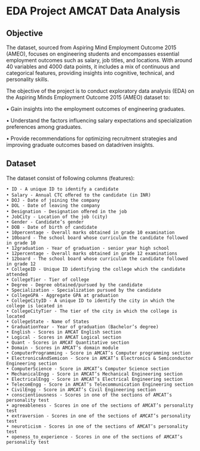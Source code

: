 # EDA Project AMCAT Data Analysis


## Objective
The dataset, sourced from Aspiring Mind Employment Outcome 2015 (AMEO), focuses on engineering students and encompasses essential employment outcomes such as salary, job titles, and locations. With around 40 variables and 4000 data points, it includes a mix of continuous and categorical features, providing insights into cognitive, technical, and personality skills. 

The objective of the project is to conduct exploratory data analysis (EDA) on the Aspiring Minds Employment Outcome 2015 (AMEO) dataset to:

• Gain insights into the employment outcomes of engineering graduates. 

• Understand the factors influencing salary expectations and specialization preferences among graduates. 

• Provide recommendations for optimizing recruitment strategies and improving graduate outcomes based on datadriven insights. 


## Dataset
The dataset consist of following columns (features):

```
• ID - A unique ID to identify a candidate
• Salary - Annual CTC oﬀered to the candidate (in INR)
• DOJ - Date of joining the company
• DOL - Date of leaving the company
• Designation - Designation oﬀered in the job
• JobCity - Location of the job (city)
• Gender - Candidate’s gender
• DOB - Date of birth of candidate
• 10percentage - Overall marks obtained in grade 10 examination
• 10board - The school board whose curriculum the candidate followed in grade 10
• 12graduation - Year of graduation - senior year high school
• 12percentage - Overall marks obtained in grade 12 examinations
• 12board - The school board whose curriculum the candidate followed in grade 12
• CollegeID - Unique ID identifying the college which the candidate attended
• CollegeTier - Tier of college
• Degree - Degree obtained/pursued by the candidate
• Specialization - Specialization pursued by the candidate
• CollegeGPA - Aggregate GPA at graduation
• CollegeCityID - A unique ID to identify the city in which the college is located in
• CollegeCityTier - The tier of the city in which the college is located
• CollegeState - Name of States
• GraduationYear - Year of graduation (Bachelor’s degree)
• English - Scores in AMCAT English section
• Logical - Scores in AMCAT Logical section
• Quant - Scores in AMCAT Quantitative section
• Domain - Scores in AMCAT’s domain module
• ComputerProgramming - Score in AMCAT’s Computer programming section
• ElectronicsAndSemicon - Score in AMCAT’s Electronics & Semiconductor Engineering section
• ComputerScience - Score in AMCAT’s Computer Science section
• MechanicalEngg - Score in AMCAT’s Mechanical Engineering section
• ElectricalEngg - Score in AMCAT’s Electrical Engineering section
• TelecomEngg - Score in AMCAT’s Telecommunication Engineering section
• CivilEngg - Score in AMCAT’s Civil Engineering section
• conscientiousness - Scores in one of the sections of AMCAT’s personality test
• agreeableness - Scores in one of the sections of AMCAT’s personality test
• extraversion - Scores in one of the sections of AMCAT’s personality test
• neuroticism - Scores in one of the sections of AMCAT’s personality test
• openess_to_experience - Scores in one of the sections of AMCAT’s personality test
```








